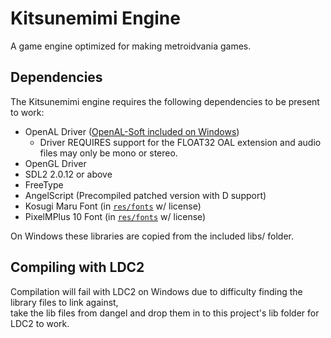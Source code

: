 # Kitsunemimi Engine
A game engine optimized for making metroidvania games.

## Dependencies
The Kitsunemimi engine requires the following dependencies to be present to work:
 * OpenAL Driver ([OpenAL-Soft included on Windows](https://github.com/kcat/openal-soft))
   * Driver REQUIRES support for the FLOAT32 OAL extension and audio files may only be mono or stereo.
 * OpenGL Driver
 * SDL2 2.0.12 or above
 * FreeType
 * AngelScript (Precompiled patched version with D support)
 * Kosugi Maru Font (in [`res/fonts`](/res/fonts) w/ license)
 * PixelMPlus 10 Font (in [`res/fonts`](/res/fonts) w/ license)

On Windows these libraries are copied from the included libs/ folder.

## Compiling with LDC2
Compilation will fail with LDC2 on Windows due to difficulty finding the library files to link against,  
take the lib files from dangel and drop them in to this project's lib folder for LDC2 to work.